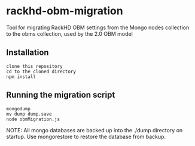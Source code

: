# rackhd-obm-migration
Tool for migrating RackHD OBM settings from the Mongo nodes collection to the obms collection, used by the 2.0 OBM model

## Installation

    clone this repository
    cd to the cloned directory
    npm install

## Running the migration script

    mongodump
    mv dump dump.save
    node obmMigration.js

NOTE: All mongo databases are backed up into the ./dump directory on startup. Use mongorestore to restore the database from backup.
